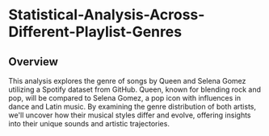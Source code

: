 # Statistical-Analysis-Across-Different-Playlist-Genres
## Overview
This analysis explores the genre of songs by Queen and Selena Gomez utilizing a Spotify dataset from GitHub. Queen, known for blending rock and pop, will be compared to Selena Gomez, a pop icon with influences in dance and Latin music. By examining the genre distribution of both artists, we'll uncover how their musical styles differ and evolve, offering insights into their unique sounds and artistic trajectories. 
